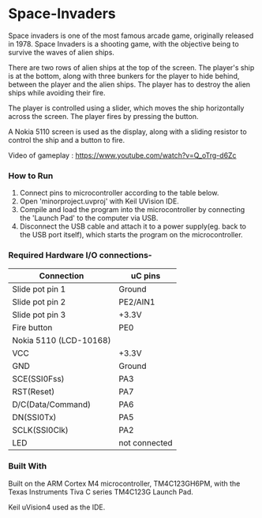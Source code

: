 # Space-Invaders

Space invaders is one of the most famous arcade game, originally released in 1978. Space Invaders is a shooting game, with the objective being to survive the waves of alien ships.

There are two rows of alien ships at the top of the screen. The player's ship is at the bottom, along with three bunkers for the player to hide behind, between the player and the alien ships.
The player has to destroy the alien ships while avoiding their fire.

The player is controlled using a slider, which moves the ship horizontally across the screen. The player fires by pressing the button.

A Nokia 5110 screen is used as the display, along with a sliding resistor to control the ship and a button to fire.

Video of gameplay : https://www.youtube.com/watch?v=Q_oTrg-d6Zc

### How to Run

1. Connect pins to microcontroller according to the table below.
2. Open 'minorproject.uvproj' with Keil UVision IDE.
3. Compile and load the program into the microcontroller by connecting the 'Launch Pad' to the computer via USB.
4. Disconnect the USB cable and attach it to a power supply(eg. back to the USB port itself), which starts the program on the microcontroller.


### Required Hardware I/O connections-
| Connection	| uC pins |
|-------------|---------|
| Slide pot pin 1 | Ground |
| Slide pot pin 2 | PE2/AIN1 |
| Slide pot pin 3 | +3.3V |
| Fire button | PE0 |
| Nokia 5110 (LCD-10168) |  |
| VCC | +3.3V |
| GND | Ground |
| SCE(SSI0Fss) | PA3 |
| RST(Reset) | PA7 |
| D/C(Data/Command) | PA6 |
| DN(SSI0Tx) | PA5 |
| SCLK(SSI0Clk) | PA2 |
| LED | not connected |


### Built With
Built on the ARM Cortex M4 microcontroller, TM4C123GH6PM, with the Texas Instruments Tiva C series TM4C123G Launch Pad. 

Keil uVision4 used as the IDE.


